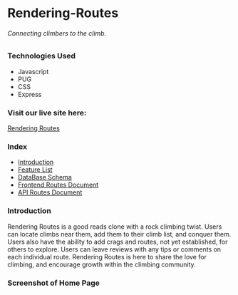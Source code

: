 # Rendering-Routes
###### Connecting climbers to the climb.

### Technologies Used
* Javascript
* PUG
* CSS
* Express


### Visit our live site here:
[Rendering Routes](https://rendering-routes.herokuapp.com/)

### Index
* [Introduction](#introduction)
* [Feature List](https://github.com/jay-bean/Rendering-Routes/wiki/feature-list)
* [DataBase Schema](https://github.com/jay-bean/Rendering-Routes/wiki/database-schema)
* [Frontend Routes Document](https://github.com/jay-bean/Rendering-Routes/wiki/front-end-routes)
* [API Routes Document](https://github.com/jay-bean/Rendering-Routes/wiki/api-documentation)

### Introduction

Rendering Routes is a good reads clone with a rock climbing twist.
Users can locate climbs near them, add them to their climb list, and conquer them. Users also have the ability to add crags and routes, not yet established, for others to explore. Users can leave reviews with any tips or comments on each individual route. Rendering Routes is here to share the love for climbing, and encourage growth within the climbing community.

### Screenshot of Home Page
